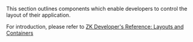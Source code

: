 

This section outlines components which enable developers to control the
layout of their application.

For introduction, please refer to [ZK Developer's Reference: Layouts and Containers]({{site.baseurl}}/zk_dev_ref/ui_patterns/layouts_and_containers)